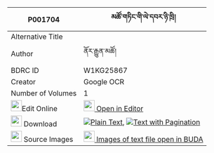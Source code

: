 |P001704|མཚོ་གཏིང་གི་ལེ་དབར་ཉི་ཁྲི། 
| --- | --- 
|Alternative Title |
|Author| ནོར་རྒྱུན་མཚོ།
|BDRC ID | W1KG25867
|Creator | Google OCR
|Number of Volumes| 1
|<img width="25" src="https://img.icons8.com/color/25/000000/edit-property.png">Edit Online| [<img width="25" src="https://avatars.githubusercontent.com/u/45091458?s=200&v=4"> Open in Editor](http://editor.openpecha.org/P001704)
|<img width="25" src="https://img.icons8.com/fluent/48/000000/download-2.png"/>  Download | [![](https://img.icons8.com/color/20/000000/txt.png)Plain Text](https://github.com/Openpecha/P001704/releases/download/v1/tso_ting_gi_lewar_nyitri_plain_P001704.zip), [![](https://img.icons8.com/color/20/000000/txt.png)Text with Pagination](https://github.com/Openpecha/P001704/releases/download/v1/tso_ting_gi_lewar_nyitri_pages_P001704.zip)
|<img width="25" src="https://img.icons8.com/plasticine/100/000000/pictures-folder.png"/>  Source Images | [<img width="25" src="https://library.bdrc.io/icons/BUDA-small.svg"> Images of text file open in BUDA](https://library.bdrc.io/show/bdr:W1KG25867)